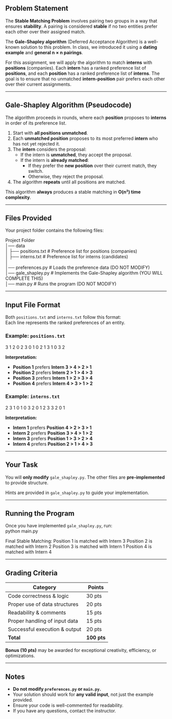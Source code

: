## Problem Statement  
The **Stable Matching Problem** involves pairing two groups in a way that ensures **stability**. A pairing is considered **stable** if no two entities prefer each other over their assigned match.  

The **Gale-Shapley algorithm** (Deferred Acceptance Algorithm) is a well-known solution to this problem. In class, we introduced it using a **dating example** and **general n × n pairings**.  

For this assignment, we will apply the algorithm to match **interns** with **positions** (companies). Each **intern** has a ranked preference list of **positions**, and each **position** has a ranked preference list of **interns**. The goal is to ensure that no unmatched **intern-position** pair prefers each other over their current assignments.

---

## Gale-Shapley Algorithm (Pseudocode)  
The algorithm proceeds in rounds, where each **position** proposes to **interns** in order of its preference list.

1. Start with **all positions unmatched**.  
2. Each **unmatched position** proposes to its most preferred **intern** who has not yet rejected it.  
3. The **intern** considers the proposal:
   - If the intern is **unmatched**, they accept the proposal.  
   - If the intern is **already matched**:
     - If they prefer the **new position** over their current match, they switch.
     - Otherwise, they reject the proposal.  
4. The algorithm **repeats** until all positions are matched.  

This algorithm **always** produces a stable matching in **O(n²) time complexity**.

---

## Files Provided  
Your project folder contains the following files:

Project Folder  
│── data  
│   ├── positions.txt    # Preference list for positions (companies)  
│   ├── interns.txt      # Preference list for interns (candidates)  
│  
│── preferences.py       # Loads the preference data (DO NOT MODIFY)  
│── gale_shapley.py      # Implements the Gale-Shapley algorithm (YOU WILL COMPLETE THIS)  
│── main.py              # Runs the program (DO NOT MODIFY)  

---

## Input File Format  
Both `positions.txt` and `interns.txt` follow this format:  
Each line represents the ranked preferences of an entity.

### Example: `positions.txt`  
3 1 2 0
2 3 0 1
0 2 1 3
1 0 3 2

**Interpretation:**  
- **Position 1** prefers **Intern 3 > 4 > 2 > 1**  
- **Position 2** prefers **Intern 2 > 1 > 4 > 3**  
- **Position 3** prefers **Intern 1 > 2 > 3 > 4**  
- **Position 4** prefers **Intern 4 > 3 > 1 > 2**  

### Example: `interns.txt`  
2 3 1 0
1 0 3 2
0 1 2 3
3 2 0 1

**Interpretation:**  
- **Intern 1** prefers **Position 4 > 2 > 3 > 1**  
- **Intern 2** prefers **Position 3 > 4 > 1 > 2**  
- **Intern 3** prefers **Position 1 > 3 > 2 > 4**  
- **Intern 4** prefers **Position 2 > 1 > 4 > 3**  
---

## Your Task  
You will **only modify** `gale_shapley.py`. The other files are **pre-implemented** to provide structure.

Hints are provided in `gale_shapley.py` to guide your implementation.

---

## Running the Program  
Once you have implemented `gale_shapley.py`, run:  
python main.py  

Final Stable Matching:
Position 1 is matched with Intern 3
Position 2 is matched with Intern 2
Position 3 is matched with Intern 1
Position 4 is matched with Intern 4

---

## Grading Criteria  
| **Category**                  | **Points** |  
|-------------------------------|------------|  
| Code correctness & logic      | 30 pts     |  
| Proper use of data structures | 20 pts     |  
| Readability & comments        | 15 pts     |  
| Proper handling of input data | 15 pts     |  
| Successful execution & output | 20 pts     |  
| **Total**                     | **100 pts**|  

**Bonus (10 pts)** may be awarded for exceptional creativity, efficiency, or optimizations.

---

## Notes  
- **Do not modify `preferences.py` or `main.py`.**  
- Your solution should work for **any valid input**, not just the example provided.  
- Ensure your code is well-commented for readability.  
- If you have any questions, contact the instructor.  
